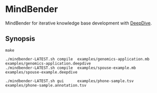 MindBender
==========

MindBender for iterative knowledge base development with [DeepDive][].

## Synopsis
```
make

./mindbender-LATEST.sh compile  examples/genomics-application.mb  examples/genomics-application.deepdive
./mindbender-LATEST.sh compile  examples/spouse-example.mb        examples/spouse-example.deepdive

./mindbender-LATEST.sh gui      examples/phone-sample.tsv         examples/phone-sample.annotation.tsv
```

[DeepDive]: http://deepdive.stanford.edu/
